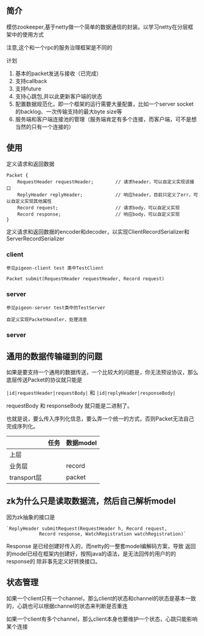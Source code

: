 ## 简介

模仿zookeeper,基于netty做一个简单的数据通信的封装。以学习netty在分层框架中的使用方式

注意,这个和一个rpc的服务治理框架是不同的

计划

1. 基本的packet发送与接收（已完成）
2. 支持callback
3. 支持future
4. 支持心跳包,并以此更新客户端的状态
5. 配置数据规范化，即一个框架的运行需要大量配置，比如一个server socket的backlog、一次传输支持的最大byte size等
6. 服务端和客户端连接池的管理（服务端肯定有多个连接，而客户端，可不是想当然的只有一个连接的）



## 使用

定义请求和返回数据

    Packet {
        RequestHeader requestHeader;        // 请求header，可以自定义实现该接口
        ReplyHeader replyHeader;            // 响应header，目前只定义了err，可以自定义实现其他属性
        Record request;                     // 请求body，可以自定义实现
        Record response;                    // 响应body，可以自定义实现
    }
    
定义请求和返回数据的encoder和decoder，以实现ClientRecordSerializer和ServerRecordSerializer

### client

    参见pigeon-client test 类中TestClient

    Packet submit(RequestHeader requestHeader, Record request)
    
### server

    参见pigeon-server test类中的TestServer
    
    自定义实现PacketHandler，处理消息
    
    
### server


## 通用的数据传输碰到的问题

如果是要支持一个通用的数据传送，一个比较大的问题是，你无法预设协议，那么底层传送Packet的协议就只能是

`|id|requestHeader|requestBody|` 和 `|id|replyHeader|responseBody|`

requestBody 和 responseBody 就只能是二进制了。

也就是说，要么传入序列化信息，要么弄一个统一的方式，否则Packet无法自己完成序列化。



||任务|数据model|
|---|---|---|
|上层|||
|业务层||record|
|transport层||packet|


## zk为什么只是读取数据流，然后自己解析model

因为zk抽象的接口是

    `ReplyHeader submitRequest(RequestHeader h, Record request,
                Record response, WatchRegistration watchRegistration)`
                
                
Response 是已经创建好传入的，而netty的一整套model编解码方案，导致
       返回的model已经在框架内创建好，按照java的语法，是无法回传的用户的的response的
       除非事先定义好转换接口。
       
       
## 状态管理

如果一个client只有一个channel，那么client的状态和channel的状态是基本一致的，心跳也可以根据channel的状态来判断是否重连

如果一个client有多个channel，那么client本身也要维护一个状态，心跳只能影响某个连接